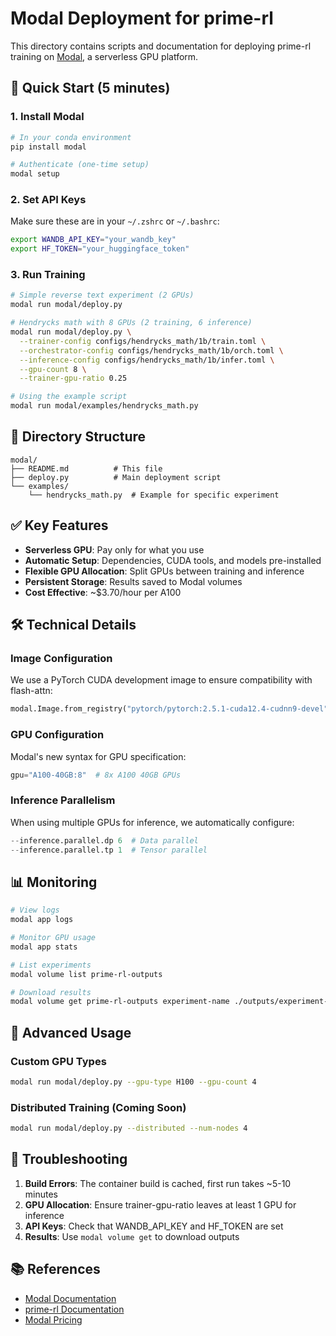 # Modal Deployment for prime-rl

This directory contains scripts and documentation for deploying prime-rl training on [Modal](https://modal.com), a serverless GPU platform.

## 🚀 Quick Start (5 minutes)

### 1. Install Modal
```bash
# In your conda environment
pip install modal

# Authenticate (one-time setup)
modal setup
```

### 2. Set API Keys
Make sure these are in your `~/.zshrc` or `~/.bashrc`:
```bash
export WANDB_API_KEY="your_wandb_key"
export HF_TOKEN="your_huggingface_token"
```

### 3. Run Training
```bash
# Simple reverse text experiment (2 GPUs)
modal run modal/deploy.py

# Hendrycks math with 8 GPUs (2 training, 6 inference)
modal run modal/deploy.py \
  --trainer-config configs/hendrycks_math/1b/train.toml \
  --orchestrator-config configs/hendrycks_math/1b/orch.toml \
  --inference-config configs/hendrycks_math/1b/infer.toml \
  --gpu-count 8 \
  --trainer-gpu-ratio 0.25

# Using the example script
modal run modal/examples/hendrycks_math.py
```

## 📁 Directory Structure

```
modal/
├── README.md          # This file
├── deploy.py          # Main deployment script
└── examples/
    └── hendrycks_math.py  # Example for specific experiment
```

## ✅ Key Features

- **Serverless GPU**: Pay only for what you use
- **Automatic Setup**: Dependencies, CUDA tools, and models pre-installed
- **Flexible GPU Allocation**: Split GPUs between training and inference
- **Persistent Storage**: Results saved to Modal volumes
- **Cost Effective**: ~$3.70/hour per A100

## 🛠️ Technical Details

### Image Configuration
We use a PyTorch CUDA development image to ensure compatibility with flash-attn:
```python
modal.Image.from_registry("pytorch/pytorch:2.5.1-cuda12.4-cudnn9-devel")
```

### GPU Configuration
Modal's new syntax for GPU specification:
```python
gpu="A100-40GB:8"  # 8x A100 40GB GPUs
```

### Inference Parallelism
When using multiple GPUs for inference, we automatically configure:
```python
--inference.parallel.dp 6  # Data parallel
--inference.parallel.tp 1  # Tensor parallel
```

## 📊 Monitoring

```bash
# View logs
modal app logs

# Monitor GPU usage
modal app stats

# List experiments
modal volume list prime-rl-outputs

# Download results
modal volume get prime-rl-outputs experiment-name ./outputs/experiment-name
```

## 🔧 Advanced Usage

### Custom GPU Types
```bash
modal run modal/deploy.py --gpu-type H100 --gpu-count 4
```

### Distributed Training (Coming Soon)
```bash
modal run modal/deploy.py --distributed --num-nodes 4
```

## 🐛 Troubleshooting

1. **Build Errors**: The container build is cached, first run takes ~5-10 minutes
2. **GPU Allocation**: Ensure trainer-gpu-ratio leaves at least 1 GPU for inference
3. **API Keys**: Check that WANDB_API_KEY and HF_TOKEN are set
4. **Results**: Use `modal volume get` to download outputs

## 📚 References

- [Modal Documentation](https://modal.com/docs)
- [prime-rl Documentation](../README.md)
- [Modal Pricing](https://modal.com/pricing) 
